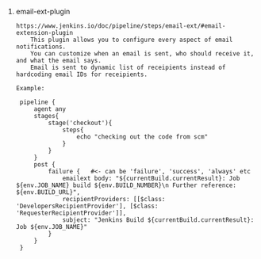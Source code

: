 1. email-ext-plugin    
    
       https://www.jenkins.io/doc/pipeline/steps/email-ext/#email-extension-plugin   
           This plugin allows you to configure every aspect of email notifications. 
           You can customize when an email is sent, who should receive it, and what the email says.
           Email is sent to dynamic list of receipients instead of hardcoding email IDs for receipients.

       Example:

        pipeline {
            agent any
            stages{
                stage('checkout'){
                    steps{
                        echo "checking out the code from scm"
                    }
                }
            }
            post {
                failure {   #<- can be 'failure', 'success', 'always' etc
                    emailext body: "${currentBuild.currentResult}: Job ${env.JOB_NAME} build ${env.BUILD_NUMBER}\n Further reference: ${env.BUILD_URL}",
                    recipientProviders: [[$class: 'DevelopersRecipientProvider'], [$class: 'RequesterRecipientProvider']],
                    subject: "Jenkins Build ${currentBuild.currentResult}: Job ${env.JOB_NAME}"
                }
            }
        }           
